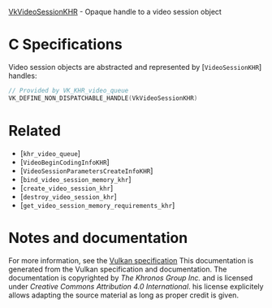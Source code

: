 [VkVideoSessionKHR](https://www.khronos.org/registry/vulkan/specs/1.3-extensions/man/html/VkVideoSessionKHR.html) - Opaque handle to a video session object

# C Specifications
Video session objects are abstracted and represented by
[`VideoSessionKHR`] handles:
```c
// Provided by VK_KHR_video_queue
VK_DEFINE_NON_DISPATCHABLE_HANDLE(VkVideoSessionKHR)
```

# Related
- [`khr_video_queue`]
- [`VideoBeginCodingInfoKHR`]
- [`VideoSessionParametersCreateInfoKHR`]
- [`bind_video_session_memory_khr`]
- [`create_video_session_khr`]
- [`destroy_video_session_khr`]
- [`get_video_session_memory_requirements_khr`]

# Notes and documentation
For more information, see the [Vulkan specification](https://www.khronos.org/registry/vulkan/specs/1.3-extensions/html/vkspec.html)
This documentation is generated from the Vulkan specification and documentation.
The documentation is copyrighted by *The Khronos Group Inc.* and is licensed under *Creative Commons Attribution 4.0 International*.
his license explicitely allows adapting the source material as long as proper credit is given.
        